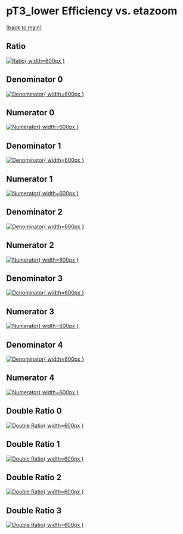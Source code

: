 # pT3_lower Efficiency vs. etazoom

[[back to main](./)]



## Ratio

[![Ratio](../mtv/var/pT3_lower_loweta_211_1_eff_etazoom.png){ width=600px }](../mtv/var/pT3_lower_loweta_211_1_eff_etazoom.pdf)

## Denominator 0

[![Denominator](../mtv/den/pT3_lower_loweta_211_1_eff_etazoom_den0.png){ width=600px }](../mtv/den/pT3_lower_loweta_211_1_eff_etazoom_den0.pdf)

## Numerator 0

[![Numerator](../mtv/num/pT3_lower_loweta_211_1_eff_etazoom_num0.png){ width=600px }](../mtv/num/pT3_lower_loweta_211_1_eff_etazoom_num0.pdf)

## Denominator 1

[![Denominator](../mtv/den/pT3_lower_loweta_211_1_eff_etazoom_den1.png){ width=600px }](../mtv/den/pT3_lower_loweta_211_1_eff_etazoom_den1.pdf)

## Numerator 1

[![Numerator](../mtv/num/pT3_lower_loweta_211_1_eff_etazoom_num1.png){ width=600px }](../mtv/num/pT3_lower_loweta_211_1_eff_etazoom_num1.pdf)

## Denominator 2

[![Denominator](../mtv/den/pT3_lower_loweta_211_1_eff_etazoom_den2.png){ width=600px }](../mtv/den/pT3_lower_loweta_211_1_eff_etazoom_den2.pdf)

## Numerator 2

[![Numerator](../mtv/num/pT3_lower_loweta_211_1_eff_etazoom_num2.png){ width=600px }](../mtv/num/pT3_lower_loweta_211_1_eff_etazoom_num2.pdf)

## Denominator 3

[![Denominator](../mtv/den/pT3_lower_loweta_211_1_eff_etazoom_den3.png){ width=600px }](../mtv/den/pT3_lower_loweta_211_1_eff_etazoom_den3.pdf)

## Numerator 3

[![Numerator](../mtv/num/pT3_lower_loweta_211_1_eff_etazoom_num3.png){ width=600px }](../mtv/num/pT3_lower_loweta_211_1_eff_etazoom_num3.pdf)

## Denominator 4

[![Denominator](../mtv/den/pT3_lower_loweta_211_1_eff_etazoom_den4.png){ width=600px }](../mtv/den/pT3_lower_loweta_211_1_eff_etazoom_den4.pdf)

## Numerator 4

[![Numerator](../mtv/num/pT3_lower_loweta_211_1_eff_etazoom_num4.png){ width=600px }](../mtv/num/pT3_lower_loweta_211_1_eff_etazoom_num4.pdf)

## Double Ratio 0

[![Double Ratio](../mtv/ratio/pT3_lower_loweta_211_1_eff_etazoom_ratio0.png){ width=600px }](../mtv/ratio/pT3_lower_loweta_211_1_eff_etazoom_ratio0.pdf)

## Double Ratio 1

[![Double Ratio](../mtv/ratio/pT3_lower_loweta_211_1_eff_etazoom_ratio1.png){ width=600px }](../mtv/ratio/pT3_lower_loweta_211_1_eff_etazoom_ratio1.pdf)

## Double Ratio 2

[![Double Ratio](../mtv/ratio/pT3_lower_loweta_211_1_eff_etazoom_ratio2.png){ width=600px }](../mtv/ratio/pT3_lower_loweta_211_1_eff_etazoom_ratio2.pdf)

## Double Ratio 3

[![Double Ratio](../mtv/ratio/pT3_lower_loweta_211_1_eff_etazoom_ratio3.png){ width=600px }](../mtv/ratio/pT3_lower_loweta_211_1_eff_etazoom_ratio3.pdf)

